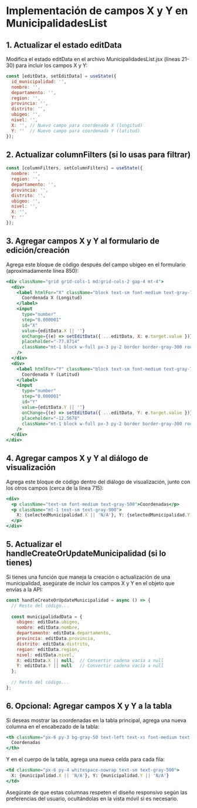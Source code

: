 # Implementación de campos X y Y en MunicipalidadesList

## 1. Actualizar el estado editData

Modifica el estado editData en el archivo MunicipalidadesList.jsx (líneas 21-30) para incluir los campos X y Y:

```jsx
const [editData, setEditData] = useState({
  id_municipalidad: '',
  nombre: '',
  departamento: '',
  region: '',
  provincia: '',
  distrito: '',
  ubigeo: '',
  nivel: '',
  X: '', // Nuevo campo para coordenada X (longitud)
  Y: ''  // Nuevo campo para coordenada Y (latitud)
});
```

## 2. Actualizar columnFilters (si lo usas para filtrar)

```jsx
const [columnFilters, setColumnFilters] = useState({
  nombre: '',
  region: '',
  departamento: '',
  provincia: '',
  distrito: '',
  ubigeo: '',
  nivel: '',
  X: '',
  Y: ''
});
```

## 3. Agregar campos X y Y al formulario de edición/creación

Agrega este bloque de código después del campo ubigeo en el formulario (aproximadamente línea 850):

```jsx
<div className="grid grid-cols-1 md:grid-cols-2 gap-4 mt-4">
  <div>
    <label htmlFor="X" className="block text-sm font-medium text-gray-700">
      Coordenada X (Longitud)
    </label>
    <input
      type="number"
      step="0.000001"
      id="X"
      value={editData.X || ''}
      onChange={(e) => setEditData({ ...editData, X: e.target.value })}
      placeholder="-77.8714"
      className="mt-1 block w-full px-3 py-2 border border-gray-300 rounded-md shadow-sm focus:outline-none focus:ring-blue-500 focus:border-blue-500"
    />
  </div>
  <div>
    <label htmlFor="Y" className="block text-sm font-medium text-gray-700">
      Coordenada Y (Latitud)
    </label>
    <input
      type="number"
      step="0.000001"
      id="Y"
      value={editData.Y || ''}
      onChange={(e) => setEditData({ ...editData, Y: e.target.value })}
      placeholder="-12.5678"
      className="mt-1 block w-full px-3 py-2 border border-gray-300 rounded-md shadow-sm focus:outline-none focus:ring-blue-500 focus:border-blue-500"
    />
  </div>
</div>
```

## 4. Agregar campos X y Y al diálogo de visualización

Agrega este bloque de código dentro del diálogo de visualización, junto con los otros campos (cerca de la línea 715):

```jsx
<div>
  <p className="text-sm font-medium text-gray-500">Coordenadas</p>
  <p className="mt-1 text-sm text-gray-900">
    X: {selectedMunicipalidad.X || 'N/A'}, Y: {selectedMunicipalidad.Y || 'N/A'}
  </p>
</div>
```

## 5. Actualizar el handleCreateOrUpdateMunicipalidad (si lo tienes)

Si tienes una función que maneja la creación o actualización de una municipalidad, asegúrate de incluir los campos X y Y en el objeto que envías a la API:

```jsx
const handleCreateOrUpdateMunicipalidad = async () => {
  // Resto del código...
  
  const municipalidadData = {
    ubigeo: editData.ubigeo,
    nombre: editData.nombre,
    departamento: editData.departamento,
    provincia: editData.provincia,
    distrito: editData.distrito,
    region: editData.region,
    nivel: editData.nivel,
    X: editData.X || null,  // Convertir cadena vacía a null
    Y: editData.Y || null   // Convertir cadena vacía a null
  };
  
  // Resto del código...
};
```

## 6. Opcional: Agregar campos X y Y a la tabla

Si deseas mostrar las coordenadas en la tabla principal, agrega una nueva columna en el encabezado de la tabla:

```jsx
<th className="px-6 py-3 bg-gray-50 text-left text-xs font-medium text-gray-500 uppercase tracking-wider">
  Coordenadas
</th>
```

Y en el cuerpo de la tabla, agrega una nueva celda para cada fila:

```jsx
<td className="px-6 py-4 whitespace-nowrap text-sm text-gray-500">
  X: {municipalidad.X || 'N/A'}, Y: {municipalidad.Y || 'N/A'}
</td>
```

Asegúrate de que estas columnas respeten el diseño responsivo según las preferencias del usuario, ocultándolas en la vista móvil si es necesario.
